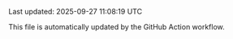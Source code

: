 Last updated: 2025-09-27 11:08:19 UTC

This file is automatically updated by the GitHub Action workflow.
